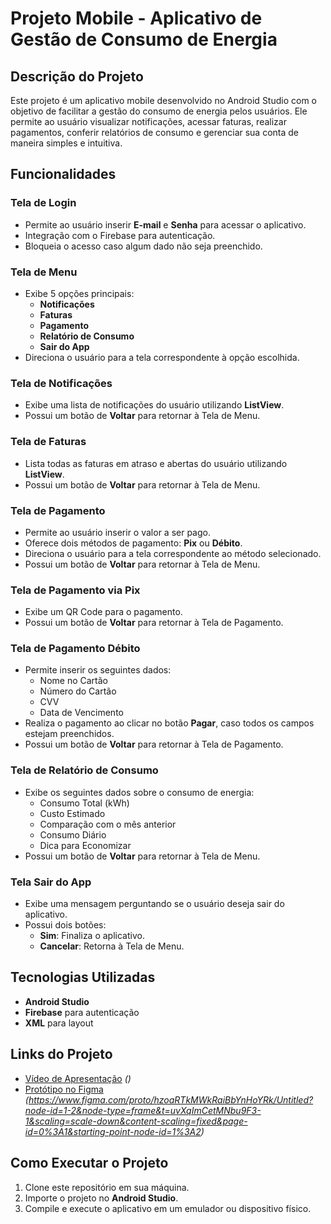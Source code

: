 # Projeto Mobile - Aplicativo de Gestão de Consumo de Energia

## Descrição do Projeto

Este projeto é um aplicativo mobile desenvolvido no Android Studio com o objetivo de facilitar a gestão do consumo de energia pelos usuários. Ele permite ao usuário visualizar notificações, acessar faturas, realizar pagamentos, conferir relatórios de consumo e gerenciar sua conta de maneira simples e intuitiva.

## Funcionalidades

### Tela de Login
- Permite ao usuário inserir **E-mail** e **Senha** para acessar o aplicativo.
- Integração com o Firebase para autenticação.
- Bloqueia o acesso caso algum dado não seja preenchido.

### Tela de Menu
- Exibe 5 opções principais:
  - **Notificações**
  - **Faturas**
  - **Pagamento**
  - **Relatório de Consumo**
  - **Sair do App**
- Direciona o usuário para a tela correspondente à opção escolhida.

### Tela de Notificações
- Exibe uma lista de notificações do usuário utilizando **ListView**.
- Possui um botão de **Voltar** para retornar à Tela de Menu.

### Tela de Faturas
- Lista todas as faturas em atraso e abertas do usuário utilizando **ListView**.
- Possui um botão de **Voltar** para retornar à Tela de Menu.

### Tela de Pagamento
- Permite ao usuário inserir o valor a ser pago.
- Oferece dois métodos de pagamento: **Pix** ou **Débito**.
- Direciona o usuário para a tela correspondente ao método selecionado.
- Possui um botão de **Voltar** para retornar à Tela de Menu.

### Tela de Pagamento via Pix
- Exibe um QR Code para o pagamento.
- Possui um botão de **Voltar** para retornar à Tela de Pagamento.

### Tela de Pagamento Débito
- Permite inserir os seguintes dados:
  - Nome no Cartão
  - Número do Cartão
  - CVV
  - Data de Vencimento
- Realiza o pagamento ao clicar no botão **Pagar**, caso todos os campos estejam preenchidos.
- Possui um botão de **Voltar** para retornar à Tela de Pagamento.

### Tela de Relatório de Consumo
- Exibe os seguintes dados sobre o consumo de energia:
  - Consumo Total (kWh)
  - Custo Estimado
  - Comparação com o mês anterior
  - Consumo Diário
  - Dica para Economizar
- Possui um botão de **Voltar** para retornar à Tela de Menu.

### Tela Sair do App
- Exibe uma mensagem perguntando se o usuário deseja sair do aplicativo.
- Possui dois botões:
  - **Sim**: Finaliza o aplicativo.
  - **Cancelar**: Retorna à Tela de Menu.

## Tecnologias Utilizadas
- **Android Studio**
- **Firebase** para autenticação
- **XML** para layout

## Links do Projeto
- [Vídeo de Apresentação](#) *()*
- [Protótipo no Figma](#) *(https://www.figma.com/proto/hzoaRTkMWkRaiBbYnHoYRk/Untitled?node-id=1-2&node-type=frame&t=uvXqImCetMNbu9F3-1&scaling=scale-down&content-scaling=fixed&page-id=0%3A1&starting-point-node-id=1%3A2)*

## Como Executar o Projeto
1. Clone este repositório em sua máquina.
2. Importe o projeto no **Android Studio**.
3. Compile e execute o aplicativo em um emulador ou dispositivo físico.


